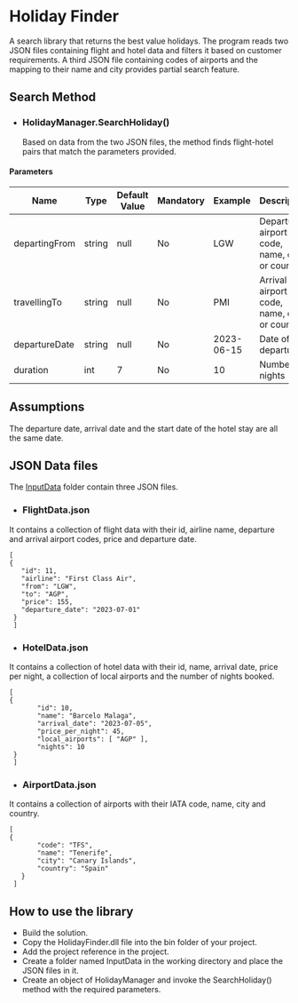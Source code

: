 # Holiday Finder
A search library that returns the best value holidays. The program reads two JSON files containing flight and hotel data and filters it based on customer requirements. A third JSON file containing codes of airports and the mapping to their name and city provides partial search feature.

## Search Method
  

- ### HolidayManager.SearchHoliday()
  
  Based on data from the two JSON files, the method finds flight-hotel pairs that match the parameters provided.

 
#### Parameters
  
| Name  | Type | Default Value | Mandatory | Example  | Description |
| ------------- | ------------- | ------------- | ------------- | ------------- | ------------- |
| departingFrom  | string  | null | No | LGW  | Departure airport code, name, city or country  |
| travellingTo  | string  | null | No | PMI  | Arrival airport code, name, city or country  |
| departureDate  | string  | null | No | 2023-06-15  | Date of departure  |
| duration  | int  | 7 | No | 10  | Number of nights  |

## Assumptions
The departure date, arrival date and the start date of the hotel stay are all the same date. 

## JSON Data files
The [InputData](https://github.com/vinualex21/holiday-finder/tree/main/HolidayFInder/HolidayFInder/InputData) folder contain three JSON files.

 - ### FlightData.json
 It contains a collection of flight data with their id, airline name, departure and arrival airport codes, price and departure date.
 ```
 [
 {
    "id": 11,
    "airline": "First Class Air",
    "from": "LGW",
    "to": "AGP",
    "price": 155,
    "departure_date": "2023-07-01"
  }
  ]
  ```
  
  - ### HotelData.json
 It contains a collection of hotel data with their id, name, arrival date, price per night, a collection of local airports and the number of nights booked.
 ```
 [
 {
		"id": 10,
		"name": "Barcelo Malaga",
		"arrival_date": "2023-07-05",
		"price_per_night": 45,
		"local_airports": [ "AGP" ],
		"nights": 10
  }
  ]
  ```
  
  - ### AirportData.json
 It contains a collection of airports with their IATA code, name, city and country.
 ```
 [
 {
		"code": "TFS",
		"name": "Tenerife",
		"city": "Canary Islands",
		"country": "Spain"
	}
  ]
  ```
  
  ## How to use the library
  - Build the solution.
  - Copy the HolidayFinder.dll file into the bin folder of your project.
  - Add the project reference in the project.
  - Create a folder named InputData in the working directory and place the JSON files in it.
  - Create an object of HolidayManager and invoke the SearchHoliday() method with the required parameters.
  
